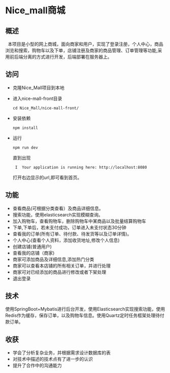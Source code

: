 # Nice_mall商城   
## 概述    
&#160;&#160;本项目是小型的网上商城，面向商家和用户，实现了登录注册，个人中心，商品浏览和搜索，购物车以及下单，店铺注册及商家的商品管理、订单管理等功能,采用前后端分离的方式进行开发，后端部署在服务器上。 
## 访问
- 克隆Nice_Mall项目到本地

- 进入nice-mall-front目录

  ```shell
  cd Nice_Mall/nice-mall-front/
  ```

- 安装依赖

  ```shell
  npm install
  ```

- 运行

  ```shell
  npm run dev
  ```

  直到出现

  ```shell
   I  Your application is running here: http://localhost:8080
  ```

  打开右边显示的url,即可看到首页。  
## 功能
- 查看商品(可根据分类查看）及商品详细信息。
- 搜索功能，使用elasticsearch实现模糊查询。
- 加入购物车，查看购物车，删除购物车中某商品以及批量结算购物车
- 下单,下单后，若未支付成功，订单进入未支付状态30分钟
- 查看我的订单(所有订单、待付款、待发货等以及订单详情)。
- 个人中心(查看个人资料，添加收货地址,修改个人信息)
- 创建店铺(普通用户)
- 查看我的店铺（商家)
- 商家可添加商品及详细信息,添加热门分类
- 商家可以查看本店铺的所有相关订单，并进行处理
- 商家可对已经添加的商品进行修改或者下架处理
- 退出登录   　　　
## 技术
使用SpringBoot+Mybatis进行后台开发，使用Elasticsearch实现搜索功能，使用Redis作为缓存，保存订单，以及购物车信息。使用Quartz定时任务框架处理待付款订单。   
## 收获
- 学会了分析复杂业务，并根据需求设计数据库的表
- 对技术中描述的技术点有了进一步的认识
- 提升了合作中的沟通能力
